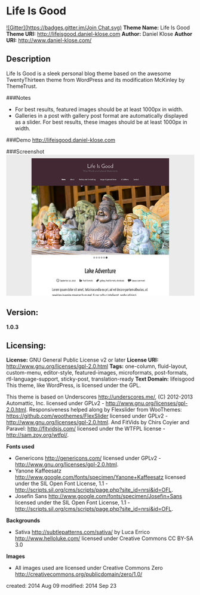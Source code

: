 Life Is Good
============
[![Gitter](https://badges.gitter.im/Join Chat.svg)](https://gitter.im/kLOsk/lifeisgood?utm_source=badge&utm_medium=badge&utm_campaign=pr-badge&utm_content=badge)
**Theme Name:** Life Is Good
**Theme URI:** http://lifeisgood.daniel-klose.com
**Author:** Daniel Klose
**Author URI:** http://www.daniel-klose.com/

Description
-----------
Life Is Good is a sleek personal blog theme based on the awesome TwentyThirteen theme from WordPress and its modification McKinley by ThemeTrust.

###Notes
* For best results, featured images should be at least 1000px in width.
* Galleries in a post with gallery post format are automatically displayed as a slider. For best results, these images should be at least 1000px in width.

###Demo
http://lifeisgood.daniel-klose.com

###Screenshot
[![Screenshot](https://github.com/kLOsk/lifeisgood/raw/master/screenshot.png)](#screenshot)

Version:
--------
**1.0.3**

Licensing:
----------
**License:** GNU General Public License v2 or later
**License URI:** http://www.gnu.org/licenses/gpl-2.0.html
**Tags:** one-column, fluid-layout, custom-menu, editor-style, featured-images, microformats, post-formats, rtl-language-support, sticky-post, translation-ready
**Text Domain:** lifeisgood
This theme, like WordPress, is licensed under the GPL.

This theme is based on Underscores http://underscores.me/, (C) 2012-2013 Automattic, Inc. licensed under GPLv2 - http://www.gnu.org/licenses/gpl-2.0.html.
Responsiveness helped along by Flexslider from WooThemes: https://github.com/woothemes/FlexSlider licensed under GPLv2 - http://www.gnu.org/licenses/gpl-2.0.html.
And FitVids by Chirs Coyier and Paravel: http://fitvidsjs.com/ licensed under the WTFPL license - http://sam.zoy.org/wtfpl/.

**Fonts used**
* Genericons http://genericons.com/ licensed under GPLv2 - http://www.gnu.org/licenses/gpl-2.0.html.
* Yanone Kaffeesatz http://www.google.com/fonts/specimen/Yanone+Kaffeesatz licensed under the SIL Open Font License, 1.1 - http://scripts.sil.org/cms/scripts/page.php?site_id=nrsi&id=OFL.
* Josefin Sans http://www.google.com/fonts/specimen/Josefin+Sans licensed under the SIL Open Font License, 1.1 - http://scripts.sil.org/cms/scripts/page.php?site_id=nrsi&id=OFL.

**Backgrounds**
* Sativa http://subtlepatterns.com/sativa/ by Luca Errico http://www.helloluke.com/ licensed under Creative Commons CC BY-SA 3.0

**Images**
* All images used are licensed under Creative Commons Zero http://creativecommons.org/publicdomain/zero/1.0/

created:  2014 Aug 09
modified: 2014 Sep 23
